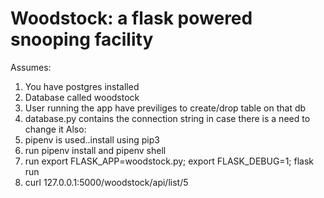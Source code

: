 # Woodstock: a flask powered snooping facility

Assumes:
1. You have postgres installed 
2. Database called woodstock
3. User running the app have previliges to create/drop table on that db
4. database.py contains the connection string in case there is a need to change it
Also:
1. pipenv is used..install using pip3
2. run pipenv install and pipenv shell
3. run export FLASK_APP=woodstock.py; export FLASK_DEBUG=1; flask run
4. curl 127.0.0.1:5000/woodstock/api/list/5
